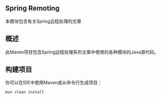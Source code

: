 ## Spring Remoting

本模块包含有关Spring远程处理的文章

## 概述

此Maven项目包含Spring远程处理系列文章中使用的各种模块的Java源代码。

## 构建项目

你可以在IDE中使用Maven或从命令行生成项目：

```bash
mvn clean install
```